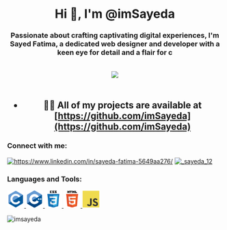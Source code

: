 <h1 align="center">Hi 👋, I'm @imSayeda</h1>
<h3 align="center">Passionate about crafting captivating digital experiences, I'm Sayed Fatima, a dedicated web designer and developer with a keen eye for detail and a flair for c</h3>

<h2 align="center">
 <a href="https://discord.com/users/1009513711343501393"><img  width="400px" src="https://lanyard.kyrie25.me/api/1009513711343501393?decoration=true&useDisplayName=true&animationDuration=2s&waveColor=3256a8&imgStyle=square&imgBorderRadius=16px&bg=DD272700&idleMessage=what+is+sleep?"></a>
<br> </br>

- 👨‍💻 All of my projects are available at [https://github.com/imSayeda](https://github.com/imSayeda)

<h3 align="left">Connect with me:</h3>
<p align="left">
<a href="https://linkedin.com/in/https://www.linkedin.com/in/sayeda-fatima-5649aa276/" target="blank"><img align="center" src="https://raw.githubusercontent.com/rahuldkjain/github-profile-readme-generator/master/src/images/icons/Social/linked-in-alt.svg" alt="https://www.linkedin.com/in/sayeda-fatima-5649aa276/" height="30" width="40" /></a>
<a href="https://instagram.com/_sayeda_12" target="blank"><img align="center" src="https://raw.githubusercontent.com/rahuldkjain/github-profile-readme-generator/master/src/images/icons/Social/instagram.svg" alt="_sayeda_12" height="30" width="40" /></a>
</p>

<h3 align="left">Languages and Tools:</h3>
<p align="left"> <a href="https://www.cprogramming.com/" target="_blank" rel="noreferrer"> <img src="https://raw.githubusercontent.com/devicons/devicon/master/icons/c/c-original.svg" alt="c" width="40" height="40"/> </a> <a href="https://www.w3schools.com/cpp/" target="_blank" rel="noreferrer"> <img src="https://raw.githubusercontent.com/devicons/devicon/master/icons/cplusplus/cplusplus-original.svg" alt="cplusplus" width="40" height="40"/> </a> <a href="https://www.w3schools.com/css/" target="_blank" rel="noreferrer"> <img src="https://raw.githubusercontent.com/devicons/devicon/master/icons/css3/css3-original-wordmark.svg" alt="css3" width="40" height="40"/> </a> <a href="https://www.w3.org/html/" target="_blank" rel="noreferrer"> <img src="https://raw.githubusercontent.com/devicons/devicon/master/icons/html5/html5-original-wordmark.svg" alt="html5" width="40" height="40"/> </a> <a href="https://developer.mozilla.org/en-US/docs/Web/JavaScript" target="_blank" rel="noreferrer"> <img src="https://raw.githubusercontent.com/devicons/devicon/master/icons/javascript/javascript-original.svg" alt="javascript" width="40" height="40"/> </a> </p>

<p><img align="center" src="https://github-readme-stats.vercel.app/api/top-langs?username=imsayeda&show_icons=true&locale=en&layout=compact" alt="imsayeda" /></p>
